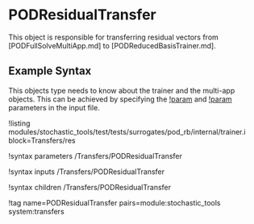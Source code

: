# PODResidualTransfer

This object is responsible for transferring residual vectors from [PODFullSolveMultiApp.md]
to [PODReducedBasisTrainer.md].

## Example Syntax

This objects type needs to know about the trainer and the multi-app objects.
This can be achieved by specifying the [!param](/Transfers/PODResidualTransfer/trainer_name) and
[!param](/Transfers/PODResidualTransfer/to_multi_app) parameters in the
input file.

!listing modules/stochastic_tools/test/tests/surrogates/pod_rb/internal/trainer.i block=Transfers/res

!syntax parameters /Transfers/PODResidualTransfer

!syntax inputs /Transfers/PODResidualTransfer

!syntax children /Transfers/PODResidualTransfer

!tag name=PODResidualTransfer pairs=module:stochastic_tools system:transfers
